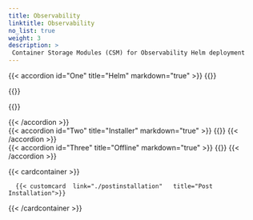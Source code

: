 ```yaml
---
title: Observability
linktitle: Observability 
no_list: true 
weight: 3
description: >
 Container Storage Modules (CSM) for Observability Helm deployment
--- 
```

 
{{< accordion id="One" title="Helm" markdown="true" >}} 
{{<include file="content/v2/getting-started/installation/helm/modules/observability/deployment/installation.md" suffix="1">}} 

{{<include file="content/v2/getting-started/installation/helm/modules/observability/deployment/driver/powerflex.md" suffix="2">}} 

{{<include file="content/v2/getting-started/installation/helm/modules/observability/deployment/configuration/configuration.md" hideIds="2,3,5,6,7" suffix="3">}} 


{{< /accordion >}}
<br> 
{{< accordion id="Two" title="Installer" markdown="true" >}} 
{{<include file="content/v2/getting-started/installation/helm/modules/observability/installer.md" suffix="4" hideIds="2,3" >}}
{{< /accordion >}} 
<br> 
{{< accordion id="Three" title="Offline" markdown="true" >}} 
{{<include file="content/v2/getting-started/installation/offline/observability.md" hideIds="2,3,4,6,7" suffix="5" Var="powerflex">}}
{{< /accordion >}}

{{< cardcontainer >}}

      {{< customcard  link="./postinstallation"   title="Post Installation">}} 

{{< /cardcontainer >}}
